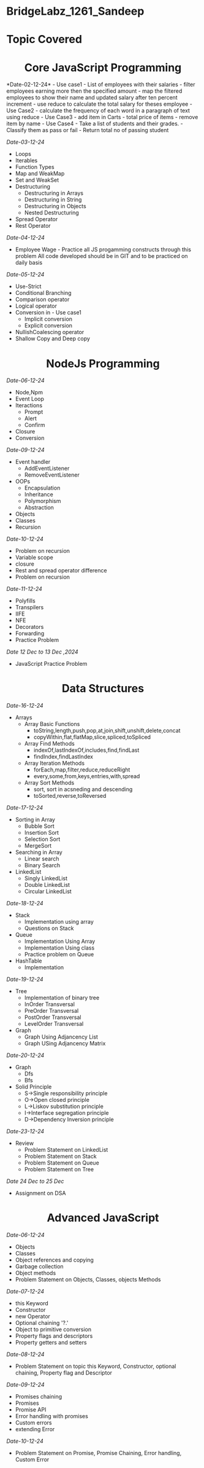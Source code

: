 # BridgeLabz_1261_Sandeep
# Topic Covered

<h1 align="center">Core JavaScript Programming</h1>  
*Date-02-12-24*  
- Use case1  
     -  List of employees with their salaries
     -  filter  employees earning more then the specified amount
     - map the filtered employees to show their name and  updated salary after ten percent increment
     - use reduce to calculate the total salary for theses employee
- Use Case2
     - calculate the frequency of each word in a paragraph of text using reduce
- Use Case3
     - add item in Carts
     - total price of items
     - remove item by name
- Use Case4
     - Take a list of students and their grades.
     - Classify them as pass or fail
     - Return total no of passing student
       
*Date-03-12-24*  
- Loops
- Iterables
- Function Types
- Map and WeakMap
- Set and WeakSet
- Destructuring  
     - Destructuring in Arrays 
     - Destructuring in String 
     - Destructuring in Objects 
     - Nested Destructuring 
- Spread Operator
- Rest Operator
 
*Date-04-12-24*  
- Employee Wage - Practice all JS progamming constructs through this
problem All code developed should be in GIT and to be practiced on daily
basis

*Date-05-12-24*  
- Use-Strict
- Conditional  Branching
- Comparison operator
- Logical operator
- Conversion in - Use case1  
     -  Implicit conversion
     -  Explicit conversion
- NullishCoalescing operator
- Shallow Copy and Deep copy

<h1 align="center">NodeJs Programming</h1>
  
*Date-06-12-24*  
- Node,Npm
- Event Loop
- Iteractions
    -  Prompt
    -  Alert
    -  Confirm  
- Closure
- Conversion

*Date-09-12-24*  
- Event handler
    -  AddEventListener
    -  RemoveEventListener 
- OOPs
    - Encapsulation
    - Inheritance
    - Polymorphism
    - Abstraction
- Objects
- Classes
- Recursion

*Date-10-12-24*  
- Problem on recursion
- Variable scope
- closure
- Rest and spread operator difference
- Problem on recursion
  
*Date-11-12-24*
  
- Polyfills
- Transpilers
- IIFE
- NFE
- Decorators
- Forwarding
- Practice Problem

*Date 12 Dec to 13 Dec ,2024*
  - JavaScript Practice Problem

<h1 align="center">Data Structures</h1>

*Date-16-12-24*
- Arrays
     - Array Basic Functions
          - toString,length,push,pop,at,join,shift,unshift,delete,concat
          - copyWithin,flat,flatMap,slice,spliced,toSpliced
     - Array Find Methods
          - indexOf,lastIndexOf,includes,find,findLast
          - findIndex,findLastIndex 
     - Array Iteration Methods
          - forEach,map,filter,reduce,reduceRight
          - every,some,from,keys,entries,with,spread
     - Array Sort Methods
          - sort, sort in acsneding and descending
          - toSorted,reverse,toReversed 

*Date-17-12-24*
- Sorting in Array
     - Bubble Sort
     - Insertion Sort
     - Selection Sort
     - MergeSort
- Searching in Array
     - Linear search
     - Binary Search
- LinkedList
     - Singly LinkedList
     - Double LinkedList
     - Circular LinkedList

*Date-18-12-24*
- Stack
     - Implementation using array
     - Questions on Stack
- Queue
     - Implementation Using Array
     - Implementation Using class
     - Practice problem on Queue
- HashTable
     - Implementation

*Date-19-12-24*  
- Tree
  - Implementation of binary tree
  - InOrder Transversal
  - PreOrder Transversal
  - PostOrder Transversal
  - LevelOrder Transversal 
- Graph
  - Graph Using Adjancency List
  - Graph USing Adjancency Matrix

*Date-20-12-24*
- Graph
     - Dfs
     - Bfs 
- Solid Principle
  - S->Single responsibility principle
  - O->Open closed principle
  - L->Liskov substitution principle
  - I->Interface segregation principle
  - D->Dependency Inversion principle

*Date-23-12-24*  
- Review
     - Problem Statement on LinkedList
     - Problem Statement on Stack
     - Problem Statement on Queue
     - Problem Statement on Tree

*Date 24 Dec to 25 Dec*
- Assignment on DSA

<h1 align="center">Advanced JavaScript</h1>

*Date-06-12-24*  
- Objects
- Classes
- Object references and copying
- Garbage collection
- Object methods
- Problem Statement on Objects, Classes, objects Methods

*Date-07-12-24*  
- this Keyword
- Constructor
- new Operator
- Optional chaining '?.'
- Object to primitive conversion
- Property flags and descriptors
- Property getters and setters

*Date-08-12-24*
- Problem Statement on topic this Keyword, Constructor, optional chaining, Property flag and Descriptor

*Date-09-12-24*
- Promises chaining
- Promises
- Promise API
- Error handling with promises
- Custom errors
- extending Error

*Date-10-12-24*
- Problem Statement on Promise, Promise Chaining, Error handling, Custom Error
